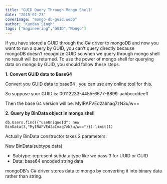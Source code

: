 ```yaml
---
title: "GUID Query Through Mongo Shell"
date: "2015-02-23"
coverImage: "mongo-db-guid.webp"
author: "Kundan Singh"
tags: ["Engineering","GUID","Mongo"]
---
```


If you have stored a GUID through the C# driver to mongoDB and now you want to run a query by GUID, you can't query directly because mongoDB doesn't recognize GUID so when we query through mongo shell no result will be returned. To use the power of mongo shell for querying data on mongo by GUID, you should follow these steps.

**1. Convert GUID data to Base64**

Convert you GUID data to base64 , you can use any online tool for this. 

So suppose your GUID is: 00112233-4455-6677-8899-aabbccddeeff

Then the base 64 version will be: MyIRAFVEd2aImaq7zN3u/w==

**2. Query by BinData object in mongo shell**
```
db.Users.find({"useUniqueId": new BinData(3,"MyIRAFVEd2aImaq7zN3u/w==")}).limit(1)
```
Actually BinData constructor takes 2 parameters:

New BinData(subtype,data)

- Subtype: represent subdata type like we pass 3 for UUID or GUID
- Data: base64 encoded string data

mongoDB's C# driver stores data to mongo by converting it into binary data rather than string.
